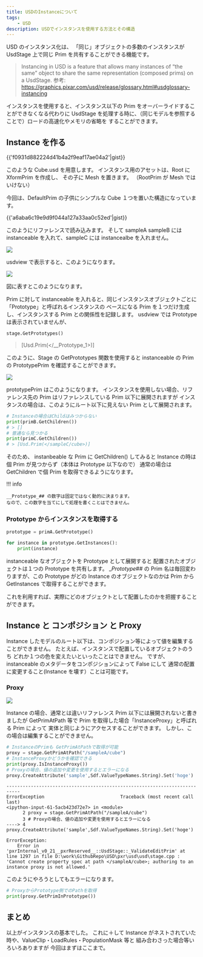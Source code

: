 ```yaml
---
title: USDのInstanceについて
tags:
    - USD
description: USDでインスタンスを使用する方法とその構造
---
```


USD のインスタンス化は、
「同じ」オブジェクトの多数のインスタンスが UsdStage 上で同じ Prim を共有することができる機能です。

> Instancing in USD is a feature that allows many instances of “the same” object to share the same representation (composed prims) on a UsdStage.
> 参考: https://graphics.pixar.com/usd/release/glossary.html#usdglossary-instancing

インスタンスを使用すると、インスタンス以下の Prim をオーバーライドすることができなくなる代わりに
UsdStage を処理する時に、（同じモデルを参照することで）ロードの高速化やメモリの省略を
することができます。

## Instance を作る

{{'f0931d882224d41b4a2f9eaf17ae04a2'|gist}}

このような Cube.usd を用意します。
インスタンス用のアセットは、Root に XformPrim を作成し、
その子に Mesh を置きます。
（RootPrim が Mesh ではいけない）

今回は、DefaultPrim の子供にシンプルな Cube １つを置いた構造になっています。

{{'a6aba6c19e9d9f044a127a33aa0c52ed'|gist}}

このようにリファレンスで読み込みます。
そして sampleA sampleB には instanceable を入れて、sampleC には instancealbe を入れません。

![](https://gyazo.com/debd2ec17a78eada6d2cfef4af0ce4b8.png)

usdview で表示すると、このようになります。

![](https://gyazo.com/c836078377da7d0f0a002fdea421ffef.png)

図に表すとこのようになります。

Prim に対して instanceable を入れると、同じインスタンスオブジェクトごとに「Prototype」と呼ばれるインスタンスの
ベースになる Prim を１つだけ生成し、インスタンスする Prim との関係性を記録します。
usdview では Prototype は表示されていませんが、

```python
stage.GetPrototypes()
```

> [Usd.Prim(</__Prototype_1>)]

このように、Stage の GetPrototypes 関数を使用すると
instanceable の Prim の PrototypePrim を確認することができます。

![](https://gyazo.com/8bba1f6699966311aaad08bd4b8ee7f7.png)

prototypePrim はこのようになります。
インスタンスを使用しない場合、リファレンス先の Prim はリファレンスしている Prim 以下に展開されますが
インスタンスの場合は、このようにルート以下に見えない Prim として展開されます。

```python
# Instanceの場合はChildはみつからない
print(primB.GetChildren())
# > []
# 普通なら見つかる
print(primC.GetChildren())
# > [Usd.Prim(</sampleC/cube>)]
```

そのため、 instanbeable な Prim に GetChildren() してみると
Instance の時は個 Prim が見つからず（本体は Prototype 以下なので）
通常の場合は GetChildren で個 Prim を取得できるようになります。

!!! info

    __Prototype_## の数字は固定ではなく動的に決まります。
    なので、この数字を当てにして処理を書くことはできません。

### Prototype からインスタンスを取得する

```python
prototype = primA.GetPrototype()

for instance in prototype.GetInstances():
    print(instance)
```

instanceable なオブジェクトを Prototype として展開すると
配置されたオブジェクトは１つの Prototype を共有します。
\__Prototype_## の Prim 名は毎回変わりますが、この Prototype がどの Instance のオブジェクトなのかは
Prim から GetInstances で取得することができます。

これを利用すれば、実際にどのオブジェクトとして配置したのかを把握することができます。

## Instance と コンポジション と Proxy

Instance したモデルのルート以下は、コンポジション等によって値を編集することができません。
たとえば、インスタンスで配置しているオブジェクトのうち
どれか１つの色を変えたいといったことはできません。
ですが、instanceable のメタデータをコンポジションによって False にして
通常の配置に変更すること(Instance を壊す）ことは可能です。

### Proxy

![](https://gyazo.com/58c9335d44fa20aa7fc76eaab6ef7266.png)

Instance の場合、通常とは違いリファレンス Prim 以下には展開されないと書きましたが
GetPrimAtPath 等で Prim を取得した場合「InstanceProxy」と呼ばれる Prim によって
実体と同じようにアクセスすることができます。
しかし、この場合は編集することができません。

```python
# InstanceのPrimも GetPrimAtPathで取得が可能
proxy = stage.GetPrimAtPath("/sampleA/cube")
# InstanceProxyかどうかを確認できる
print(proxy.IsInstanceProxy())
# Proxyの場合、値の追加や変更を使用するとエラーになる
proxy.CreateAttribute('sample',Sdf.ValueTypeNames.String).Set('hoge')
```

```
---------------------------------------------------------------------------
ErrorException                            Traceback (most recent call last)
<ipython-input-61-5acb423d72e7> in <module>
      2 proxy = stage.GetPrimAtPath("/sampleA/cube")
      3 # Proxyの場合、値の追加や変更を使用するとエラーになる
----> 4 proxy.CreateAttribute('sample',Sdf.ValueTypeNames.String).Set('hoge')

ErrorException:
	Error in 'pxrInternal_v0_21__pxrReserved__::UsdStage::_ValidateEditPrim' at line 1297 in file D:\work\GithubRepo\USD\pxr\usd\usd\stage.cpp : 'Cannot create property spec at path </sampleA/cube>; authoring to an instance proxy is not allowed.'
```

このようにやろうとしてもエラーになります。

```python
# ProxyからPrototype側でのPathを取得
print(proxy.GetPrimInPrototype())
```

## まとめ

以上がインスタンスの基本でした。
これに＋して Instance がネストされていた時や、ValueClip・LoadRules・PopulationMask 等と
組み合わさった場合等いろいろありますが
今回はまずはここまで。
